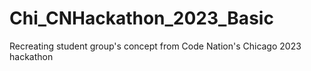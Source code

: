 # Chi_CNHackathon_2023_Basic
Recreating student group's concept from Code Nation's Chicago 2023 hackathon
